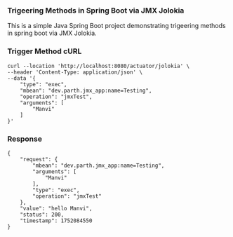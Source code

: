 ### Trigeering Methods in Spring Boot via JMX Jolokia

This is a simple Java Spring Boot project demonstrating trigeering methods in spring boot via JMX Jolokia.

### Trigger Method cURL
```
curl --location 'http://localhost:8080/actuator/jolokia' \
--header 'Content-Type: application/json' \
--data '{
    "type": "exec",
    "mbean": "dev.parth.jmx_app:name=Testing",
    "operation": "jmxTest",
    "arguments": [
        "Manvi"
    ]
}'
```
### Response
```
{
    "request": {
        "mbean": "dev.parth.jmx_app:name=Testing",
        "arguments": [
            "Manvi"
        ],
        "type": "exec",
        "operation": "jmxTest"
    },
    "value": "hello Manvi",
    "status": 200,
    "timestamp": 1752084550
}
```
